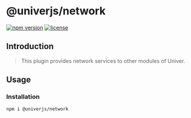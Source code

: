 # @univerjs/network

[![npm version](https://img.shields.io/npm/v/@univerjs/network)](https://npmjs.org/package/@univerjs/network)
[![license](https://img.shields.io/npm/l/@univerjs/network)](https://img.shields.io/npm/l/@univerjs/network)

## Introduction

> This plugin provides network services to other modules of Univer.

## Usage

### Installation

```shell
npm i @univerjs/network
```
